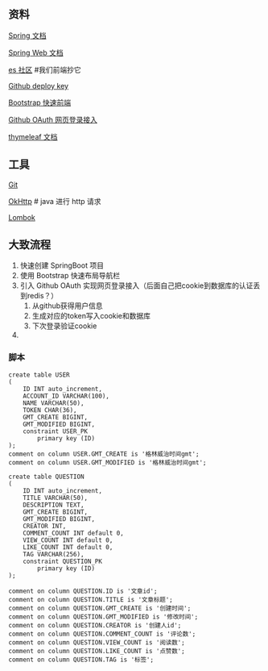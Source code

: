 ## 资料
[Spring 文档](https://spring.io/guides)

[Spring Web 文档](https://spring.io/guides/gs/serving-web-content/)

[es 社区](https://elasticsearch.cn/explore) #我们前端抄它

[Github deploy key](https://developer.github.com/v3/guides/managing-deploy-keys/#deploy-keys)

[Bootstrap 快速前端](https://v3.bootcss.com/getting-started/)

[Github OAuth 网页登录接入](https://docs.github.com/en/developers/apps/creating-an-oauth-app)

[thymeleaf 文档](https://www.thymeleaf.org/)

## 工具
[Git](https://git-scm.com/download)

[OkHttp](https://square.github.io/okhttp/) # java 进行 http 请求

[Lombok](https://projectlombok.org/)

## 大致流程

1. 快速创建 SpringBoot 项目
2. 使用 Bootstrap 快速布局导航栏
3. 引入 Github OAuth 实现网页登录接入（后面自己把cookie到数据库的认证丢到redis？）
   1. 从github获得用户信息
   2. 生成对应的token写入cookie和数据库
   3. 下次登录验证cookie
4. 



### 脚本

```mysql
create table USER
(
	ID INT auto_increment,
	ACCOUNT_ID VARCHAR(100),
	NAME VARCHAR(50),
	TOKEN CHAR(36),
	GMT_CREATE BIGINT,
	GMT_MODIFIED BIGINT,
	constraint USER_PK
		primary key (ID)
);
comment on column USER.GMT_CREATE is '格林威治时间gmt';
comment on column USER.GMT_MODIFIED is '格林威治时间gmt';
```

```mysql
create table QUESTION
(
	ID INT auto_increment,
	TITLE VARCHAR(50),
	DESCRIPTION TEXT,
	GMT_CREATE BIGINT,
	GMT_MODIFIED BIGINT,
	CREATOR INT,
	COMMENT_COUNT INT default 0,
	VIEW_COUNT INT default 0,
	LIKE_COUNT INT default 0,
	TAG VARCHAR(256),
	constraint QUESTION_PK
		primary key (ID)
);

comment on column QUESTION.ID is '文章id';
comment on column QUESTION.TITLE is '文章标题';
comment on column QUESTION.GMT_CREATE is '创建时间';
comment on column QUESTION.GMT_MODIFIED is '修改时间';
comment on column QUESTION.CREATOR is '创建人id';
comment on column QUESTION.COMMENT_COUNT is '评论数';
comment on column QUESTION.VIEW_COUNT is '阅读数';
comment on column QUESTION.LIKE_COUNT is '点赞数';
comment on column QUESTION.TAG is '标签';
```

